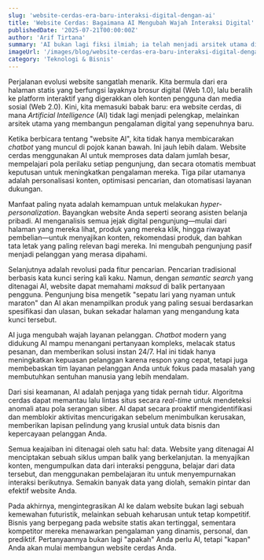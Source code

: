 ```yaml
---
slug: 'website-cerdas-era-baru-interaksi-digital-dengan-ai'
title: 'Website Cerdas: Bagaimana AI Mengubah Wajah Interaksi Digital'
publishedDate: '2025-07-21T00:00:00Z'
author: 'Arif Tirtana'
summary: 'AI bukan lagi fiksi ilmiah; ia telah menjadi arsitek utama di balik website modern yang lebih personal, efisien, dan prediktif. Ini manfaatnya untuk bisnis.'
imageUrl: '/images/blog/website-cerdas-era-baru-interaksi-digital-dengan-ai.png'
category: 'Teknologi & Bisnis'
---
```


Perjalanan evolusi website sangatlah menarik. Kita bermula dari era halaman statis yang berfungsi layaknya brosur digital (Web 1.0), lalu beralih ke platform interaktif yang digerakkan oleh konten pengguna dan media sosial (Web 2.0). Kini, kita memasuki babak baru: era website cerdas, di mana *Artificial Intelligence* (AI) tidak lagi menjadi pelengkap, melainkan arsitek utama yang membangun pengalaman digital yang sepenuhnya baru.

Ketika berbicara tentang "website AI", kita tidak hanya membicarakan *chatbot* yang muncul di pojok kanan bawah. Ini jauh lebih dalam. Website cerdas menggunakan AI untuk memproses data dalam jumlah besar, mempelajari pola perilaku setiap pengunjung, dan secara otomatis membuat keputusan untuk meningkatkan pengalaman mereka. Tiga pilar utamanya adalah personalisasi konten, optimisasi pencarian, dan otomatisasi layanan dukungan.

Manfaat paling nyata adalah kemampuan untuk melakukan *hyper-personalization*. Bayangkan website Anda seperti seorang asisten belanja pribadi. AI menganalisis semua jejak digital pengunjung—mulai dari halaman yang mereka lihat, produk yang mereka klik, hingga riwayat pembelian—untuk menyajikan konten, rekomendasi produk, dan bahkan tata letak yang paling relevan bagi mereka. Ini mengubah pengunjung pasif menjadi pelanggan yang merasa dipahami.

Selanjutnya adalah revolusi pada fitur pencarian. Pencarian tradisional berbasis kata kunci sering kali kaku. Namun, dengan *semantic search* yang ditenagai AI, website dapat memahami *maksud* di balik pertanyaan pengguna. Pengunjung bisa mengetik "sepatu lari yang nyaman untuk maraton" dan AI akan menampilkan produk yang paling sesuai berdasarkan spesifikasi dan ulasan, bukan sekadar halaman yang mengandung kata kunci tersebut.

AI juga mengubah wajah layanan pelanggan. *Chatbot* modern yang didukung AI mampu menangani pertanyaan kompleks, melacak status pesanan, dan memberikan solusi instan 24/7. Hal ini tidak hanya meningkatkan kepuasan pelanggan karena respon yang cepat, tetapi juga membebaskan tim layanan pelanggan Anda untuk fokus pada masalah yang membutuhkan sentuhan manusia yang lebih mendalam.

Dari sisi keamanan, AI adalah penjaga yang tidak pernah tidur. Algoritma cerdas dapat memantau lalu lintas situs secara *real-time* untuk mendeteksi anomali atau pola serangan siber. AI dapat secara proaktif mengidentifikasi dan memblokir aktivitas mencurigakan sebelum menimbulkan kerusakan, memberikan lapisan pelindung yang krusial untuk data bisnis dan kepercayaan pelanggan Anda.

Semua keajaiban ini ditenagai oleh satu hal: data. Website yang ditenagai AI menciptakan sebuah siklus umpan balik yang berkelanjutan. Ia menyajikan konten, mengumpulkan data dari interaksi pengguna, belajar dari data tersebut, dan menggunakan pembelajaran itu untuk menyempurnakan interaksi berikutnya. Semakin banyak data yang diolah, semakin pintar dan efektif website Anda.

Pada akhirnya, mengintegrasikan AI ke dalam website bukan lagi sebuah kemewahan futuristik, melainkan sebuah keharusan untuk tetap kompetitif. Bisnis yang berpegang pada website statis akan tertinggal, sementara kompetitor mereka menawarkan pengalaman yang dinamis, personal, dan prediktif. Pertanyaannya bukan lagi "apakah" Anda perlu AI, tetapi "kapan" Anda akan mulai membangun website cerdas Anda.

